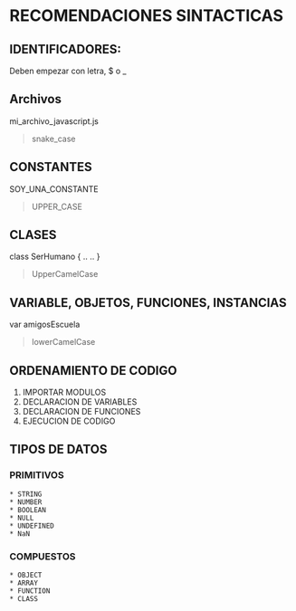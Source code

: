 # RECOMENDACIONES SINTACTICAS

## IDENTIFICADORES:
Deben empezar con letra, $ o _

## Archivos

mi_archivo_javascript.js
> snake_case

## CONSTANTES

SOY_UNA_CONSTANTE
> UPPER_CASE

## CLASES

class SerHumano {
    ..
    ..
}
> UpperCamelCase 

## VARIABLE, OBJETOS, FUNCIONES, INSTANCIAS

var amigosEscuela
> lowerCamelCase

## ORDENAMIENTO DE CODIGO
 
1. IMPORTAR MODULOS
2. DECLARACION DE VARIABLES
3. DECLARACION DE FUNCIONES
4. EJECUCION DE CODIGO

## TIPOS DE DATOS

### PRIMITIVOS

    * STRING
    * NUMBER
    * BOOLEAN
    * NULL
    * UNDEFINED
    * NaN

### COMPUESTOS

    * OBJECT 
    * ARRAY
    * FUNCTION
    * CLASS